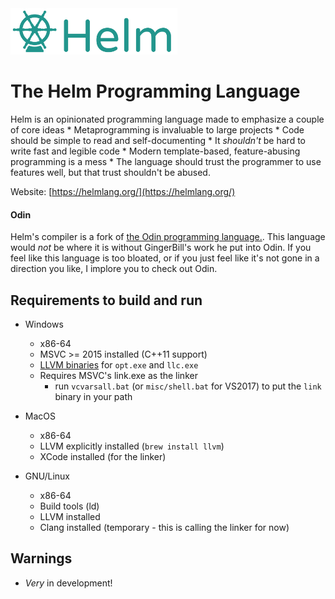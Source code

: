 <img src="misc/logo.png" alt="Helm logo" height="74">

# The Helm Programming Language

Helm is an opinionated programming language made to emphasize a couple of core ideas
	* Metaprogramming is invaluable to large projects
	* Code should be simple to read and self-documenting
	* It *shouldn't* be hard to write fast and legible code
	* Modern template-based, feature-abusing programming is a mess
	* The language should trust the programmer to use features well, but that trust shouldn't be abused.

Website: [https://helmlang.org/](https://helmlang.org/)

#### Odin

Helm's compiler is a fork of [the Odin programming language.](https://github.com/gingerBill/Odin/). This language would *not* be where it is without GingerBill's work he put into Odin. If you feel like this language is too bloated, or if you just feel like it's not gone in a direction you like, I implore you to check out Odin.

## Requirements to build and run

- Windows
	* x86-64
	* MSVC >= 2015 installed (C++11 support)
	* [LLVM binaries](https://github.com/gingerBill/Odin/releases/tag/llvm-4.0-windows) for `opt.exe` and `llc.exe`
	* Requires MSVC's link.exe as the linker
		* run `vcvarsall.bat` (or `misc/shell.bat` for VS2017) to put the `link` binary in your path

- MacOS
	* x86-64
	* LLVM explicitly installed (`brew install llvm`)
	* XCode installed (for the linker)

- GNU/Linux
	* x86-64
	* Build tools (ld)
	* LLVM installed
	* Clang installed (temporary - this is calling the linker for now)

## Warnings

* _Very_ in development!